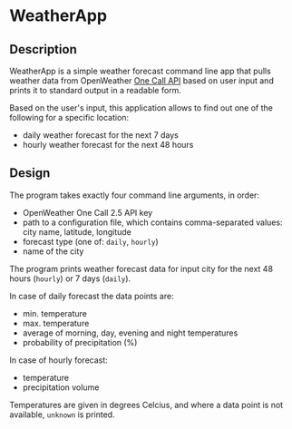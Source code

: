 # WeatherApp

## Description


WeatherApp is a simple weather forecast command line app that pulls weather data from OpenWeather [One Call API](https://openweathermap.org/api/one-call-api) based
on user input and prints it to standard output in a readable form.

Based on the user's input, this application allows to find out one of the following for a specific location:
 
* daily weather forecast for the next 7 days
* hourly weather forecast for the next 48 hours

## Design

The program takes exactly four command line arguments, in order:

* OpenWeather One Call 2.5 API key
* path to a configuration file, which contains comma-separated values: city name, latitude, longitude
* forecast type (one of: `daily`, `hourly`)
* name of the city

The program prints weather forecast data for input city for the next 48 hours (`hourly`) or 7 days (`daily`).

In case of daily forecast the data points are:

* min. temperature
* max. temperature
* average of morning, day, evening and night temperatures
* probability of precipitation (%)

In case of hourly forecast:

* temperature
* precipitation volume

Temperatures are given in degrees Celcius, and where a data point is not available, `unknown` is printed.

